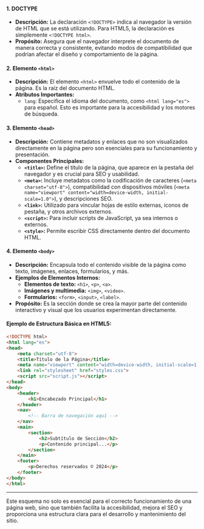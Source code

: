 #### **1. DOCTYPE**

- **Descripción:** La declaración `<!DOCTYPE>` indica al navegador la versión de HTML que se está utilizando. Para HTML5, la declaración es simplemente `<!DOCTYPE html>`.
- **Propósito:** Asegura que el navegador interprete el documento de manera correcta y consistente, evitando modos de compatibilidad que podrían afectar el diseño y comportamiento de la página.

#### **2. Elemento `<html>`**

- **Descripción:** El elemento `<html>` envuelve todo el contenido de la página. Es la raíz del documento HTML.
- **Atributos Importantes:**
    - `lang`: Especifica el idioma del documento, como `<html lang="es">` para español. Esto es importante para la accesibilidad y los motores de búsqueda.

#### **3. Elemento `<head>`**

- **Descripción:** Contiene metadatos y enlaces que no son visualizados directamente en la página pero son esenciales para su funcionamiento y presentación.
- **Componentes Principales:**
    - **`<title>`:** Define el título de la página, que aparece en la pestaña del navegador y es crucial para SEO y usabilidad.
    - **`<meta>`:** Incluye metadatos como la codificación de caracteres (`<meta charset="utf-8">`), compatibilidad con dispositivos móviles (`<meta name="viewport" content="width=device-width, initial-scale=1.0">`), y descripciones SEO.
    - **`<link>`:** Utilizado para vincular hojas de estilo externas, íconos de pestaña, y otros archivos externos.
    - **`<script>`:** Para incluir scripts de JavaScript, ya sea internos o externos.
    - **`<style>`:** Permite escribir CSS directamente dentro del documento HTML.

#### **4. Elemento `<body>`**

- **Descripción:** Encapsula todo el contenido visible de la página como texto, imágenes, enlaces, formularios, y más.
- **Ejemplos de Elementos Internos:**
    - **Elementos de texto:** `<h1>`, `<p>`, `<a>`.
    - **Imágenes y multimedia:** `<img>`, `<video>`.
    - **Formularios:** `<form>`, `<input>`, `<label>`.
- **Propósito:** Es la sección donde se crea la mayor parte del contenido interactivo y visual que los usuarios experimentan directamente.

#### **Ejemplo de Estructura Básica en HTML5:**

```html
<!DOCTYPE html>
<html lang="es">
<head>
    <meta charset="utf-8">
    <title>Título de la Página</title>
    <meta name="viewport" content="width=device-width, initial-scale=1.0">
    <link rel="stylesheet" href="styles.css">
    <script src="script.js"></script>
</head>
<body>
    <header>
        <h1>Encabezado Principal</h1>
    </header>
    <nav>
        <!-- Barra de navegación aquí -->
    </nav>
    <main>
        <section>
            <h2>Subtítulo de Sección</h2>
            <p>Contenido principal...</p>
        </section>
    </main>
    <footer>
        <p>Derechos reservados © 2024</p>
    </footer>
</body>
</html>

```

---

Este esquema no solo es esencial para el correcto funcionamiento de una página web, sino que también facilita la accesibilidad, mejora el SEO y proporciona una estructura clara para el desarrollo y mantenimiento del sitio.